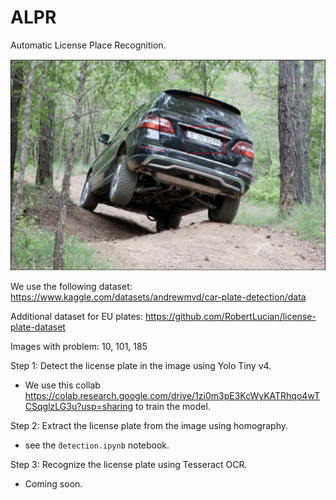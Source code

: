 # ALPR

Automatic License Place Recognition.

![Banner](image.png)

We use the following dataset: https://www.kaggle.com/datasets/andrewmvd/car-plate-detection/data

Additional dataset for EU plates: https://github.com/RobertLucian/license-plate-dataset

Images with problem: 10, 101, 185

Step 1: Detect the license plate in the image using Yolo Tiny v4.

- We use this collab https://colab.research.google.com/drive/1zi0m3pE3KcWyKATRhqo4wTCSqglzLG3u?usp=sharing to train the model.

Step 2: Extract the license plate from the image using homography.

- see the `̀detection.ipynb` notebook.

Step 3: Recognize the license plate using Tesseract OCR.

- Coming soon.